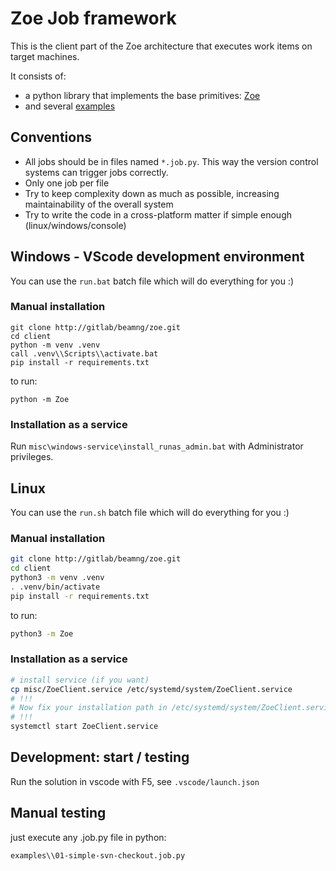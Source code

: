 # Zoe Job framework

This is the client part of the Zoe architecture that executes work items on target machines.

It consists of:
* a python library that implements the base primitives: [Zoe](Zoe)
* and several [examples](examples)

## Conventions

* All jobs should be in files named `*.job.py`. This way the version control systems can trigger jobs correctly.
* Only one job per file
* Try to keep complexity down as much as possible, increasing maintainability of the overall system
* Try to write the code in a cross-platform matter if simple enough (linux/windows/console)

## Windows - VScode development environment

You can use the `run.bat` batch file which will do everything for you :)

### Manual installation
```batch
git clone http://gitlab/beamng/zoe.git
cd client
python -m venv .venv
call .venv\\Scripts\\activate.bat
pip install -r requirements.txt
```

to run:
```batch
python -m Zoe
```

### Installation as a service

Run `misc\windows-service\install_runas_admin.bat` with Administrator privileges.

## Linux

You can use the `run.sh` batch file which will do everything for you :)

### Manual installation
```bash
git clone http://gitlab/beamng/zoe.git
cd client
python3 -m venv .venv
. .venv/bin/activate
pip install -r requirements.txt
```

to run:
```bash
python3 -m Zoe
```

### Installation as a service
```bash
# install service (if you want)
cp misc/ZoeClient.service /etc/systemd/system/ZoeClient.service
# !!!
# Now fix your installation path in /etc/systemd/system/ZoeClient.service (/home/testrunner)
# !!!
systemctl start ZoeClient.service
```

## Development: start / testing

Run the solution in vscode with F5, see `.vscode/launch.json`

## Manual testing

just execute any .job.py file in python:

```batch
examples\\01-simple-svn-checkout.job.py
```